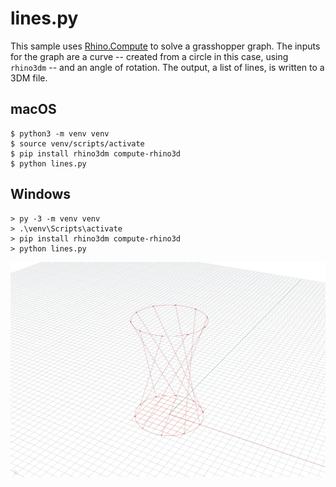 # lines.py

This sample uses [Rhino.Compute](https://developer.rhino3d.com/guides/compute) to solve a grasshopper graph. The inputs for the graph are a curve -- created from a circle in this case, using `rhino3dm` -- and an angle of rotation. The output, a list of lines, is written to a 3DM file.

## macOS

```commandline
$ python3 -m venv venv
$ source venv/scripts/activate
$ pip install rhino3dm compute-rhino3d
$ python lines.py
```

## Windows

```commandline
> py -3 -m venv venv
> .\venv\Scripts\activate
> pip install rhino3dm compute-rhino3d
> python lines.py
```

![](viewcapture.png)